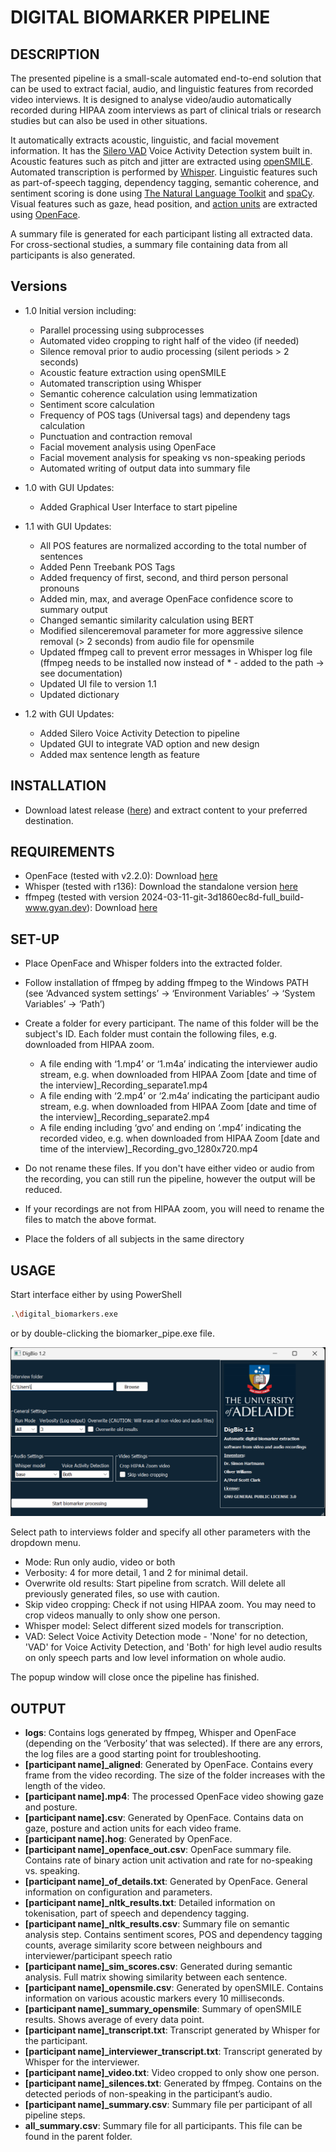 # DIGITAL BIOMARKER PIPELINE

## DESCRIPTION
The presented pipeline is a small-scale automated end-to-end solution that can be used to extract facial, audio, and linguistic features from recorded video interviews. It is designed to analyse video/audio automatically recorded during HIPAA zoom interviews as part of clinical trials or research studies but can also be used in other situations.

It automatically extracts acoustic, linguistic, and facial movement information. It has the [Silero VAD](https://github.com/snakers4/silero-vad/) Voice Activity Detection system built in. Acoustic features such as pitch and jitter are extracted using [openSMILE](https://audeering.github.io/opensmile/). Automated transcription is performed by [Whisper](https://openai.com/index/whisper). Linguistic features such as part-of-speech tagging, dependency tagging, semantic coherence,  and sentiment scoring is done using [The Natural Language Toolkit](https://www.nltk.org/) and [spaCy](https://spacy.io/). Visual features such as gaze, head position, and [action units](https://www.cs.cmu.edu/~face/facs.htm) are extracted using [OpenFace](https://cmusatyalab.github.io/openface/).

A summary file is generated for each participant listing all extracted data. For cross-sectional studies, a summary file containing data from all participants is also generated.

## Versions

* 1.0
Initial version including:
    - Parallel processing using subprocesses
    - Automated video cropping to right half of the video (if needed)
    - Silence removal prior to audio processing (silent periods > 2 seconds)
    - Acoustic feature extraction using openSMILE
    - Automated transcription using Whisper
    - Semantic coherence calculation using lemmatization
    - Sentiment score calculation
    - Frequency of POS tags (Universal tags) and dependeny tags calculation
    - Punctuation and contraction removal
    - Facial movement analysis using OpenFace
    - Facial movement analysis for speaking vs non-speaking periods
    - Automated writing of output data into summary file

* 1.0 with GUI
Updates:
    - Added Graphical User Interface to start pipeline

* 1.1 with GUI
Updates:
    - All POS features are normalized according to the total number of sentences
    - Added Penn Treebank POS Tags
    - Added frequency of first, second, and third person personal pronouns
    - Added min, max, and average OpenFace confidence score to summary output
    - Changed semantic similarity calculation using BERT
    - Modified silenceremoval parameter for more aggressive silence removal (> 2 seconds) from audio file for opensmile
    - Updated ffmpeg call to prevent error messages in Whisper log file (ffmpeg needs to be installed now instead of * - added to the path -> see documentation)
    - Updated UI file to version 1.1
    - Updated dictionary

* 1.2 with GUI
Updates:
    - Added Silero Voice Activity Detection to pipeline
    - Updated GUI to integrate VAD option and new design
    - Added max sentence length as feature

## INSTALLATION
- Download latest release ([here](https://github.com/sihartmann/DigitalBiomarkersPsychosis/releases/tag/v1.2_GUI)) and extract content to your preferred destination.

## REQUIREMENTS
- OpenFace (tested with v2.2.0): Download [here](https://github.com/TadasBaltrusaitis/OpenFace/releases/tag/OpenFace_2.2.0)
- Whisper (tested with r136): Download the standalone version [here](https://github.com/Purfview/whisper-standalone-win/releases/tag/Whisper-OpenAI)
- ffmpeg (tested with version 2024-03-11-git-3d1860ec8d-full_build-www.gyan.dev): Download [here](https://www.gyan.dev/ffmpeg/builds/)

## SET-UP
- Place OpenFace and Whisper folders into the extracted folder.
- Follow installation of ffmpeg by adding ffmpeg to the Windows PATH (see ‘Advanced system settings’ -> ‘Environment Variables’ -> ‘System Variables’ -> ‘Path’)
- Create a folder for every participant. The name of this folder will be the subject's ID. Each folder must contain the following files, e.g. downloaded from HIPAA zoom.
    - A file ending with ‘1.mp4’ or ‘1.m4a’ indicating the interviewer audio stream, e.g. when downloaded from HIPAA Zoom [date and time of the interview]_Recording_separate1.mp4
    - A file ending with ‘2.mp4’ or ‘2.m4a’ indicating the participant audio stream, e.g. when downloaded from HIPAA Zoom [date and time of the interview]_Recording_separate2.mp4
    - A file ending including ‘gvo’ and ending on ‘.mp4’ indicating the recorded video, e.g. when downloaded from HIPAA Zoom [date and time of the interview]_Recording_gvo_1280x720.mp4

- Do not rename these files. If you don't have either video or audio from the recording, you can still run the pipeline, however the output will be reduced.
- If your recordings are not from HIPAA zoom, you will need to rename the files to match the above format.
- Place the folders of all subjects in the same directory

## USAGE

Start interface either by using PowerShell
```bash
.\digital_biomarkers.exe
```
or by double-clicking the biomarker_pipe.exe file.

![GUI design](/figures/DigBio_GUI.PNG)

Select path to interviews folder and specify all other parameters with the dropdown menu.
- Mode: Run only audio, video or both
- Verbosity: 4 for more detail, 1 and 2 for minimal detail.
- Overwrite old results: Start pipeline from scratch. Will delete all previously generated files, so use with caution.
- Skip video cropping: Check if not using HIPAA zoom. You may need to crop videos manually to only show one person.
- Whisper model: Select different sized models for transcription.
- VAD: Select Voice Activity Detection mode - 'None' for no detection, 'VAD' for Voice Activity Detection, and 'Both' for high level audio results on only speech parts and low level information on whole audio.

The popup window will close once the pipeline has finished.

## OUTPUT
-	**logs**: Contains logs generated by ffmpeg, Whisper and OpenFace (depending on the ‘Verbosity’ that was selected). If there are any errors, the log files are a good starting point for troubleshooting.
-	**[participant name]_aligned**: Generated by OpenFace. Contains every frame from the video recording. The size of the folder increases with the length of the video.
-	**[participant name].mp4**: The processed OpenFace video showing gaze and posture.
-	**[participant name].csv**: Generated by OpenFace. Contains data on gaze, posture and action units for each video frame.
-	**[participant name].hog**: Generated by OpenFace.
-	**[participant name]_openface_out.csv**: OpenFace summary file. Contains rate of binary action unit activation and rate for no-speaking vs. speaking.
-	**[participant name]_of_details.txt**: Generated by OpenFace. General information on configuration and parameters.
-	**[participant name]_nltk_results.txt**: Detailed information on tokenisation, part of speech and dependency tagging.
-	**[participant name]_nltk_results.csv**: Summary file on semantic analysis step. Contains sentiment scores, POS and dependency tagging counts, average similarity score between neighbours and interviewer/participant speech ratio
-	**[participant name]_sim_scores.csv**: Generated during semantic analysis. Full matrix showing similarity between each sentence.
-	**[participant name]_opensmile.csv**: Generated by openSMILE. Contains information on various acoustic markers every 10 milliseconds.
-	**[participant name]_summary_opensmile**: Summary of openSMILE results. Shows average of every data point.
-	**[participant name]_transcript.txt**: Transcript generated by Whisper for the participant.
-	**[participant name]_interviewer_transcript.txt**: Transcript generated by Whisper for the interviewer.
-	**[participant name]_video.txt**: Video cropped to only show one person.
-	**[participant name]_silences.txt**: Generated by ffmpeg. Contains on the detected periods of non-speaking in the participant’s audio.
-	**[participant name]_summary.csv**: Summary file per participant of all pipeline steps.
-	**all_summary.csv**: Summary file for all participants. This file can be found in the parent folder.
